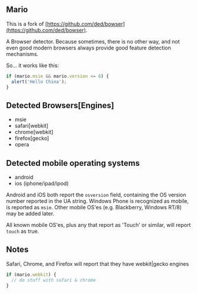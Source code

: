 Mario
------

This is a fork of [https://github.com/ded/bowser](https://github.com/ded/bowser).

A Browser detector. Because sometimes, there is no other way, and not even good modern browsers always provide good feature detection mechanisms.

So... it works like this:

``` js
if (mario.msie && mario.version <= 6) {
  alert('Hello China');
}
```

Detected Browsers[Engines]
-----

  * msie
  * safari[webkit]
  * chrome[webkit]
  * firefox[gecko]
  * opera

Detected mobile operating systems
-----

 * android
 * ios (iphone/ipad/ipod)

Android and iOS both report the `osversion` field, containing the OS version number reported in the UA string. Windows Phone is recognized as mobile, is reported as `msie`. Other mobile OS'es (e.g. Blackberry, Windows RT/8) may be added later.

All known mobile OS'es, plus any that report as 'Touch' or similar, will report `touch` as true.

Notes
----
Safari, Chrome, and Firefox will report that they have webkit|gecko engines

``` js
if (mario.webkit) {
  // do stuff with safari & chrome
}
```
